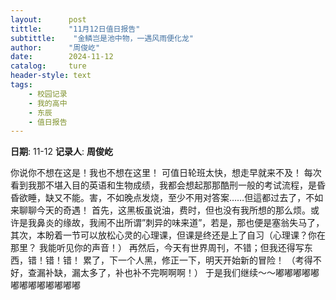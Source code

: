 ```yaml
---
layout:      post
tittle:      "11月12日值日报告"
subtittle:    "金鳞岂是池中物，一遇风雨便化龙"
author:      "周俊屹"
date:        2024-11-12
catalog:     ture
header-style: text
tags: 
    - 校园记录
    - 我的高中
    - 东辰
    - 值日报告
---
```


**日期**: 11-12
**记录人**: **周俊屹**

你说你不想在这是！我也不想在这里！
可值日轮班太快，想走早就来不及！
每次看到我那不堪入目的英语和生物成绩，我都会想起那那酷刑一般的考试流程，是昏昏欲睡，缺又不能。害，不如晚点发烧，至少不用对答案……但這都过去了，不如来聊聊今天的奇遇！
首先，这黑板虽说油，费时，但也没有我所想的那么烦。或许是我鼻炎的缘故，我闹不出所谓”刺异的味来道”，若是，那也便是塞翁失马了，
其次，本盼着一节可以放松心灵的心理课，但课是终还是上了自习（心理课？你在那里？
我能听见你的声音！）
再然后，今天有世界周刊，不错；但我还得写东西，错！错！错！
累了，下一个人黑，修正一下，明天开始新的冒险！
（考得不好，查漏补缺，漏太多了，补也补不完啊啊啊！）
于是我们继续～～嘟嘟嘟嘟嘟嘟嘟嘟嘟嘟嘟嘟嘟
